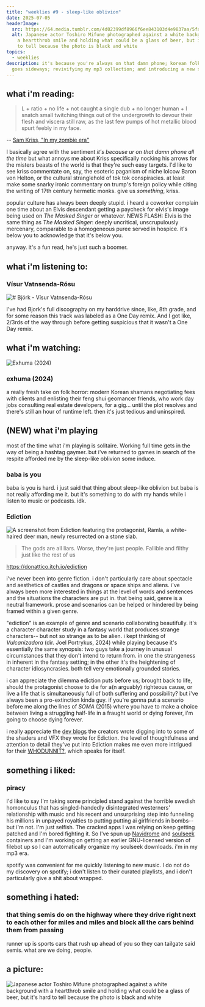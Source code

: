 ```yaml
---
title: "weeklies #9 - sleep-like oblivion"
date: 2025-07-05
headerImage:
  src: https://64.media.tumblr.com/4d02399df8966f6ee843103d4e9837aa/5fa3fbc4eb34102a-25/s1280x1920/4ba2ca3987510ca61d6bd614278716c9db9b1adf.pnj
  alt: Japanese actor Toshiro Mifune photographed against a white background with
    a heartthrob smile and holding what could be a glass of beer, but it's hard
    to tell because the photo is black and white
topics:
  - weeklies
description: it's because you're always on that damn phone; korean folk horror
  goes sideways; revivifying my mp3 collection; and introducing a new segment
---
```

## __what i'm reading__:
> L + ratio + no life + not caught a single dub + no longer human + I snatch small twitching things out of the undergrowth to devour their flesh and viscera still raw, as the last few pumps of hot metallic blood spurt feebly in my face.

-- [Sam Kriss, "In my zombie era"](https://samkriss.substack.com/p/in-my-zombie-era)

I basically agree with the sentiment _it's because ur on that damn phone all the time_ but what annoys me about Kriss specifically nocking his arrows for the misters beasts of the world is that they're such easy targets. I'd like to see kriss commentate on, say, the esoteric paganism of niche lolcow Baron von Helton, or the cultural stranglehold of tok tok conspiracies. at least make some snarky ironic commentary on trump's foreign policy while citing the writing of 17th century hermetic monks. give us _something_, kriss. 

popular culture has always been deeply stupid. i heard a coworker complain one time about an Elvis descendant getting a paycheck for elvis's image being used on _The Masked Singer_ or whatever. NEWS FLASH: Elvis is the same thing as _The Masked Singer_: deeply uncritical, unscrupulously mercenary, comparable to a homogeneous puree served in hospice. it's below you to acknowledge that it's below you.

anyway. it's a fun read, he's just such a boomer. 

## __what i'm listening to__:

### Vísur Vatnsenda-Rósu

![# Björk - Vísur Vatnsenda-Rósu](https://www.youtube.com/watch?v=ECOloBqXK9c)

I've had Bjork's full discography on my harddrive since, like, 8th grade, and for some reason this track was labeled as a One Day remix. And I got like, 2/3rds of the way through before getting suspicious that it wasn't a One Day remix. 

## __what i'm watching__:

![Exhuma (2024)](https://external-content.duckduckgo.com/iu/?u=https%3A%2F%2Fstatic1.moviewebimages.com%2Fwordpress%2Fwp-content%2Fuploads%2F2024%2F06%2Fexhuma-movie-poster.jpg&f=1&nofb=1&ipt=61f73f82cf71951b79487f0b4951bebd888d82dae5aef4c63bd7469aecaf0ac1)
### exhuma (2024)

a really fresh take on folk horror: modern Korean shamans negotiating fees with clients and enlisting their feng shui geomancer friends, who work day jobs consulting real estate developers, for a gig... until the plot resolves and there's still an hour of runtime left. then it's just tedious and uninspired.

## (NEW) what i'm playing

most of the time what i'm playing is solitaire. Working full time gets in the way of being a hashtag gaymer. but i've returned to games in search of the respite afforded me by the sleep-like oblivion some induce.
### baba is you

baba is you is hard. i just said that thing about sleep-like oblivion but baba is not really affording me it. but it's something to do with my hands while i listen to music or podcasts. idk. 
### Ediction 

![A screenshot from Ediction featuring the protagonist, Ramla, a white-haired deer man, newly resurrected on a stone slab.](https://img.itch.zone/aW1hZ2UvMzM1MTkwNC8yMDAxMjI1MC5wbmc=/original/NaOmOs.png)

> The gods are all liars. Worse, they're just people. Fallible and filthy just like the rest of us

https://donattico.itch.io/ediction

i've never been into genre fiction. i don't particularly care about spectacle and aesthetics of castles and dragons or space ships and aliens. i've always been more interested in things at the level of words and sentences and the situations the characters are put in. that being said, genre is a neutral framework. prose and scenarios can be helped or hindered by being framed within a given genre.

"ediction" is an example of genre and scenario collaborating beautifully. it's a character character study in a fantasy world that produces strange characters-- but not so strange as to be alien. i kept thinking of _Vulcanizadora_ (dir. Joel Portrykus, 2024) while playing because it's essentially the same synopsis: two guys take a journey in unusual circumstances that they don't intend to return from. in one the strangeness in inherent in the fantasy setting; in the other it's the heightening of character idiosyncrasies. both tell very emotionally grounded stories.

i can appreciate the dilemma ediction puts before us; brought back to life, should the protagonist choose to die for a(n arguably) righteous cause, or live a life that is simultaneously full of both suffering and possibility? but i've always been a pro-extinction kinda guy. if you're gonna put a scenario before me along the lines of _SOMA_ (2015) where you have to make a choice between living a struggling half-life in a fraught world or dying forever, i'm going to choose dying forever. 

i really appreciate the [dev blogs](https://donattico.itch.io/ediction/devlog/927941/writing-the-edicts-setting-the-scene) the creators wrote digging into to some of the shaders and VFX they wrote for Ediction. the level of thoughtfulness and attention to detail they've put into Ediction makes me even more intrigued for their  [WHODUNNIT?](https://bsky.app/profile/whodunnitvn.bsky.social), which speaks for itself.

## __something i liked__:
### piracy

I'd like to say I'm taking some principled stand against the horrible swedish homonculus that has singled-handedly disintegrated westerners' relationship with music and his recent and unsurprising step into funneling his millions in unpayed royalties to putting putting ai girlfriends in bombs-- but i'm not. I'm just selfish. The cracked apps I was relying on keep getting patched and I'm bored fighting it. So I've spun up [Navidrome](https://www.navidrome.org/) and [soulseek](https://www.slsknet.org/news/node/1) containers and I'm working on getting an earlier GNU-licensed version of filebot up so I can automatically organize my soulseek downloads. i'm in my mp3 era. 

spotify was convenient for me quickly listening to new music. I do not do my discovery on spotify; i don't listen to their curated playlists, and i don't particularly give a shit about wrapped.

## __something i hated__:

### that thing semis do on the highway where they drive right next to each other for miles and miles and block all the cars behind them from passing

runner up is sports cars that rush up ahead of you so they can tailgate said semis. what are we doing, people. 

## __a picture__:

![Japanese actor Toshiro Mifune photographed against a white background with a heartthrob smile and holding what could be a glass of beer, but it's hard to tell because the photo is black and white](https://64.media.tumblr.com/4d02399df8966f6ee843103d4e9837aa/5fa3fbc4eb34102a-25/s1280x1920/4ba2ca3987510ca61d6bd614278716c9db9b1adf.pnj)


